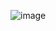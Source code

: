 ![image](https://user-images.githubusercontent.com/98653543/153282446-1d0864d2-7cac-4186-97f0-b91c9c4eee67.png)
